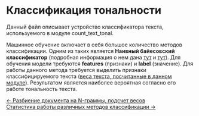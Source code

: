 # Классификация тональности
Данный файл описывает устройство классификатора текста, используемого в модуле count_text_tonal.

Машинное обучение включает в себя большое количество методов классификации. Одним из таких является
**Наивный байесовский классификатор** (подробная информация о нем дана [тут](https://habr.com/post/120194/) и 
[тут](https://ru.wikipedia.org/wiki/Наивный_байесовский_классификатор)). Для обучения модели требуются **features** 
(признаки) и **label** (значение). Для работы данного метода требуется выделить признаки
классифицируемого текста ([веса текста, посчитанные в данном модуле](./ngram_delta_tf_idf.md)). Результатом является наиболее вероятная согласно его работе тональность текста.

[← Разбиение документа на N-граммы, подсчет весов](./ngram_delta_tf_idf.md)\
[Статистика работы различных методов классификации →](./statistics.md)